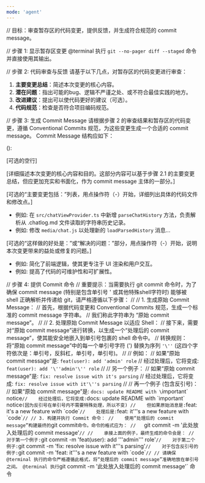 ```yaml
---
mode: 'agent'
---
```


// 目标：审查暂存区的代码变更，提供反馈，并生成符合规范的 commit message。

// 步骤 1: 显示暂存区变更
@terminal 执行 `git --no-pager diff --staged` 命令并直接使用其输出。

// 步骤 2: 代码审查与反馈
请基于以下几点，对暂存区的代码变更进行审查：
1.  **主要变更总结**：简述本次变更的核心内容。
2.  **潜在问题**：指出可能的bug、逻辑不严谨之处、或不符合最佳实践的地方。
3.  **改进建议**：提出可以使代码更好的建议（可选）。
4.  **代码规范**：检查是否符合项目编码规范。

// 步骤 3: 生成 Commit Message
请根据步骤 2 的审查结果和暂存区的代码变更，遵循 Conventional Commits 规范，为这些变更生成一个合适的 commit message。
Commit Message 结构应如下：

<type>(<scope>): <subject>

[可选的空行]

[详细描述本次变更的核心内容和目的。这部分内容可以基于步骤 2.1 的主要变更总结，但应更加充实和书面化，作为 commit message 主体的一部分。]

[可选的“主要变更包括：”列表，用点操作符（-）开始，详细列出具体的代码文件和修改点。]
- 例如: 在 `src/chatViewProvider.ts` 中新增 `parseChatHistory` 方法，负责解析从 .chatlog.md 文件读取的字符串历史记录。
- 例如: 修改 `media/chat.js` 以处理新的 `loadParsedHistory` 消息...

[可选的“这样做的好处是：”或“解决的问题：”部分，用点操作符（-）开始，说明本次变更带来的益处或修复的问题。]
- 例如: 简化了前端逻辑，使其更专注于 UI 渲染和用户交互。
- 例如: 提高了代码的可维护性和可扩展性。

// 步骤 4: 提供 Commit 命令
// 重要提示：当需要执行 git commit 命令时，为了确保 commit message (特别是包含单引号 ' 或其他特殊shell字符时) 能够被 shell 正确解析并传递给 git，请严格遵循以下步骤：
//
// 1. 生成原始 Commit Message：
//    首先，根据代码变更和 Conventional Commits 规范，生成一个标准的 commit message 字符串。
//    我们称此字符串为 “原始 commit message”。
//
// 2. 处理原始 Commit Message 以适应 Shell：
//    接下来，需要对“原始 commit message”进行转换，以生成一个“处理后的 commit message”，使其能安全地嵌入到单引号包裹的 shell 命令中。
//    转换规则：将“原始 commit message”中的每一个单引号字符 (') 替换为序列 `'\''` (这四个字符依次是：单引号，反斜杠，单引号，单引号)。
//
//    例如：
//    如果“原始 commit message”是: `feat(user): add 'admin' role`
//    经过处理后，它将变成: `feat(user): add '\''admin'\'' role`
//
//    另一个例子：
//    如果“原始 commit message”是: `fix: resolve issue with it's parsing`
//    经过处理后，它将变成: `fix: resolve issue with it'\''s parsing`
//
//    再一个例子 (包含反引号)：
//    如果“原始 commit message”是: `docs: update README with \`important\` notice`
//    经过处理后，它将变成: `docs: update README with \`important\` notice` (因为反引号在单引号内不需要特殊处理，所以不变)
//    但如果原始消息是: `feat: it's a new feature with \`code\``
//    处理后是: `feat: it'\''s a new feature with \`code\``
//
// 3. 构建并执行 Commit 命令：
//    使用“处理后的 commit message”构建最终的 `git commit` 命令。命令的格式应为：
//    `git commit -m '此处放入处理后的 commit message'`
//
//    承接上面的例子，最终生成的命令会是：
//    对于第一个例子: `git commit -m 'feat(user): add '\''admin'\'' role'`
//    对于第二个例子: `git commit -m 'fix: resolve issue with it'\''s parsing'`
//    对于包含反引号的例子: `git commit -m 'feat: it'\''s a new feature with \`code\``
//
// 请确保 @terminal 执行的命令严格遵循此格式，将“处理后的 commit message”准确地放在单引号之间。
@terminal 执行 `git commit -m '此处放入处理后的 commit message'` 命令

